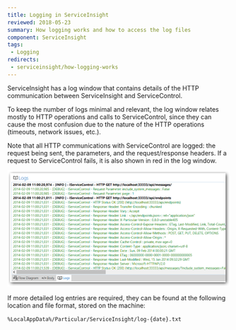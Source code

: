 ```yaml
---
title: Logging in ServiceInsight
reviewed: 2018-05-23
summary: How logging works and how to access the log files
component: ServiceInsight
tags:
 - Logging
redirects:
 - serviceinsight/how-logging-works
---
```


ServiceInsight has a log window that contains details of the HTTP communication between ServiceInsight and ServiceControl.

To keep the number of logs minimal and relevant, the log window relates mostly to HTTP operations and calls to ServiceControl, since they can cause the most confusion due to the nature of the HTTP operations (timeouts, network issues, etc.).

Note that all HTTP communications with ServiceControl are logged: the request being sent, the parameters, and the request/response headers. If a request to ServiceControl fails, it is also shown in red in the log window.

![Log Window](images/008-log-window.png 'width=500')

If more detailed log entries are required, they can be found at the following location and file format, stored on the machine:

```
%LocalAppData%/Particular/ServiceInsight/log-{date}.txt
```